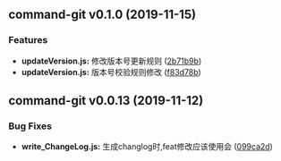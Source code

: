 ## command-git v0.1.0 (2019-11-15)

### Features
* **updateVersion.js:**  修改版本号更新规则 ([2b71b9b](http://git.timevale.cn:8081/front-common/esign-ui/commit/2b71b9b))
* **updateVersion.js:**  版本号校验规则修改 ([f83d78b](http://git.timevale.cn:8081/front-common/esign-ui/commit/f83d78b))

## command-git v0.0.13 (2019-11-12)

### Bug Fixes
* **write_ChangeLog.js:**  生成changlog时,feat修改应该使用会 ([099ca2d](http://git.timevale.cn:8081/front-common/esign-ui/commit/099ca2d))

